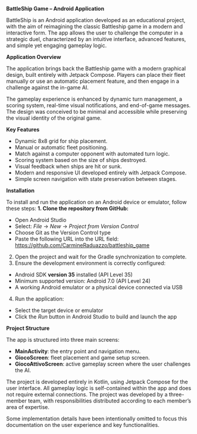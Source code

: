 **BattleShip Game – Android Application**

BattleShip is an Android application developed as an educational project, with the aim of reimagining the classic Battleship game in a modern and interactive form. The app allows the user to challenge the computer in a strategic duel, characterized by an intuitive interface, advanced features, and simple yet engaging gameplay logic.

**Application Overview**

The application brings back the Battleship game with a modern graphical design, built entirely with Jetpack Compose. Players can place their fleet manually or use an automatic placement feature, and then engage in a challenge against the in-game AI.

The gameplay experience is enhanced by dynamic turn management, a scoring system, real-time visual notifications, and end-of-game messages. The design was conceived to be minimal and accessible while preserving the visual identity of the original game.

**Key Features**

- Dynamic 8x8 grid for ship placement.
- Manual or automatic fleet positioning.
- Match against a computer opponent with automated turn logic.
- Scoring system based on the size of ships destroyed.
- Visual feedback when ships are hit or sunk.
- Modern and responsive UI developed entirely with Jetpack Compose.
- Simple screen navigation with state preservation between stages.

**Installation**

To install and run the application on an Android device or emulator, follow these steps:
**1. Clone the repository from GitHub:**
  - Open Android Studio
  - Select: _File_ → _New_ → _Project from Version Control_
  - Choose Git as the Version Control type
  - Paste the following URL into the URL field: https://github.com/CarmineRaduazzo/battleship_game
2. Open the project and wait for the Gradle synchronization to complete.
3. Ensure the development environment is correctly configured:
  - Android SDK **version 35** installed (API Level 35)
  - Minimum supported version: Android 7.0 (API Level 24)
  - A working Android emulator or a physical device connected via USB
4. Run the application:
  - Select the target device or emulator
  - Click the _Run_ button in Android Studio to build and launch the app

**Project Structure**

The app is structured into three main screens:
- **MainActivity**: the entry point and navigation menu.
- **GiocoScreen**: fleet placement and game setup screen.
- **GiocoAttivoScreen**: active gameplay screen where the user challenges the AI.

The project is developed entirely in Kotlin, using Jetpack Compose for the user interface. All gameplay logic is self-contained within the app and does not require external connections. The project was developed by a three-member team, with responsibilities distributed according to each member’s area of expertise.

Some implementation details have been intentionally omitted to focus this documentation on the user experience and key functionalities.
